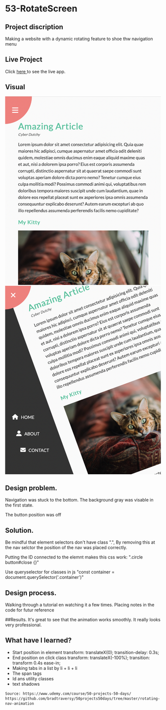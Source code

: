 # 53-RotateScreen

## Project discription 
   Making a website with a dynamic rotating feature to shoe thw navigation menu 

## Live Project
Click <a href="https://lively-caramel-de72b4.netlify.app"> here </a>to see the live app.



## Visual
<img width="553" alt="Screenshot 53-RotateScreen" src="https://github.com/ZoePiper/Portfolio-Frontend/blob/main/53-RotateScreen/Screenshot_RotateScreen_Dicht.png?raw=true">

<img width="553" alt="Screenshot 53-RotateScreen" src="https://github.com/ZoePiper/Portfolio-Frontend/blob/main/53-RotateScreen/Screenshot_RotateScreen_Open.png?raw=true">    

## Design problem. 
Navigation was stuck to the bottom. The background gray was visable in the first state.

The button position was off


## Solution. 
Be mindful that element selectors don't have class ".", By removing this at the  nav selctor the position of the nav was placed correctly.

Putting the ID connected to the elemnt makes this css work: ".circle button#close {}"

Use queryselector for classes in js "const container = document.querySelector('.container')"




## Design process. 
Walking through a tutorial en watching it a few times. Placing notes in the code for futur reference

##Results. 
It's great to see that the animation works smoothly. It really looks very professional.



## What have I learned?
<ul>
  <li>Start position in element
   transform: translateX(0);
    transition-delay: 0.3s;</li>
  <li>End position on click class 
  transform: translateX(-100%);
    transition: transform 0.4s ease-in;</li>
    <li>Making tabs in a list by li + li + li</li>
  <li>The span tags</li>
    <li>Id ans utility classes</li>
    <li> text shadows</li>

</ul>


    Source: https://www.udemy.com/course/50-projects-50-days/
    https://github.com/bradtraversy/50projects50days/tree/master/rotating-nav-animation
